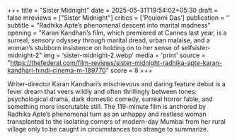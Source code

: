 +++
title = "Sister Midnight"
date = 2025-05-31T19:54:02+05:30
draft = false
mreviews = ["Sister Midnight"]
critics = ['Poulomi Das']
publication = ''
subtitle = "Radhika Apte’s phenomenal descent into marital madness"
opening = "Karan Kandhari’s film, which premiered at Cannes last year, is a surreal, sensory odyssey through marital dread, urban malaise, and a woman’s stubborn insistence on holding on to her sense of selfsister-midnight-2"
img = 'sister-midnight-2.webp'
media = 'print'
source = "https://thefederal.com/film-reviews/sister-midnight-radhika-apte-karan-kandhari-hindi-cinema-m-189770"
score = 8
+++

Writer-director Karan Kandhari’s mischievous and daring feature debut is a fever dream that veers wildly and often thrillingly between tones: psychological drama, dark domestic comedy, surreal horror fable, and something more inscrutable still. The 119-minute film is anchored by Radhika Apte’s phenomenal turn as an unhappy and restless woman transplanted to the isolating corners of modern-day Mumbai from her rural village only to be caught in circumstances too strange to summarize.
